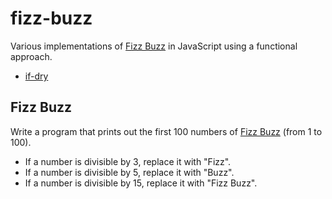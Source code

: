 # fizz-buzz

Various implementations of [Fizz Buzz](https://en.wikipedia.org/wiki/Fizz_buzz#Play) in JavaScript using a functional approach.

- [if-dry](./variations/if-dry)

## Fizz Buzz

Write a program that prints out the first 100 numbers of [Fizz Buzz](https://en.wikipedia.org/wiki/Fizz_buzz#Play) (from 1 to 100).

- If a number is divisible by 3, replace it with "Fizz".
- If a number is divisible by 5, replace it with "Buzz".
- If a number is divisible by 15, replace it with "Fizz Buzz".
